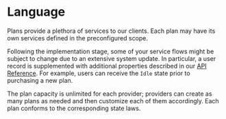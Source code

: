# Language

Plans provide a plethora of services to our clients. Each plan may have its own services defined in the preconfigured scope. 

Following the implementation stage, some of your service flows might be subject to change due to an extensive system update. In particular, a user record is supplemented with additional properties described in our [API Reference](assignment2.yml). For example, users can receive the `Idle` state prior to purchasing a new plan.

The plan capacity is unlimited for each provider; providers can create as many plans as needed and then customize each of them accordingly. Each plan conforms to the corresponding state laws.
